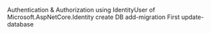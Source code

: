 Authentication & Authorization using IdentityUser of Microsoft.AspNetCore.Identity
create DB 
add-migration First
update-database